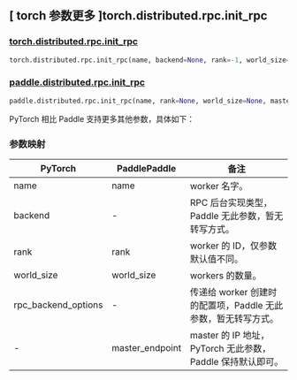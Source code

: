 ## [ torch 参数更多 ]torch.distributed.rpc.init_rpc

### [torch.distributed.rpc.init\_rpc](https://pytorch.org/docs/stable/rpc.html#torch.distributed.rpc.init_rpc)

```python
torch.distributed.rpc.init_rpc(name, backend=None, rank=-1, world_size=None, rpc_backend_options=None)
```

### [paddle.distributed.rpc.init\_rpc](https://www.paddlepaddle.org.cn/documentation/docs/zh/develop/api/paddle/distributed/rpc/init_rpc_cn.html#init-rpc)

```python
paddle.distributed.rpc.init_rpc(name, rank=None, world_size=None, master_endpoint=None)
```

PyTorch 相比 Paddle 支持更多其他参数，具体如下：

### 参数映射

| PyTorch             | PaddlePaddle        | 备注 |
| ------------------- | ------------------- | -- |
| name                | name                | worker 名字。 |
| backend             | -                   | RPC 后台实现类型，Paddle 无此参数，暂无转写方式。 |
| rank                | rank                | worker 的 ID，仅参数默认值不同。 |
| world_size          | world_size          | workers 的数量。 |
| rpc_backend_options | -                   | 传递给 worker 创建时的配置项，Paddle 无此参数，暂无转写方式。 |
| -                   | master_endpoint     | master 的 IP 地址，PyTorch 无此参数，Paddle 保持默认即可。 |
